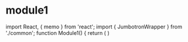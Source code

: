 # module1

import React, { memo } from 'react';
import { JumbotronWrapper } from './common';
function Module1() {
	return (
		<JumbotronWrapper title="Module - 1" />
	)
